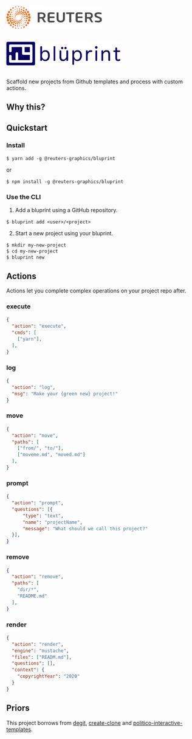 ![Reuters](./badge.svg)

<br />
<img src="logo.svg" width="300" alt="bluprint logo" />
<br /><br />

Scaffold new projects from Github templates and process with custom actions.

## Why this?

## Quickstart

### Install

```
$ yarn add -g @reuters-graphics/bluprint
```
or

```
$ npm install -g @reuters-graphics/bluprint
```

### Use the CLI

1. Add a bluprint using a GitHub repository.

  ```
  $ bluprint add <user>/<project>
  ```

2. Start a new project using your bluprint.

  ```
  $ mkdir my-new-project
  $ cd my-new-project
  $ bluprint new
  ```

## Actions

Actions let you complete complex operations on your project repo after.

### execute

```json
{
  "action": "execute",
  "cmds": [
    ["yarn"],
  ],
}
```

### log

```json
{
  "action": "log",
  "msg": "Make your {green new} project!"
}
```

### move

```json
{
  "action": "move",
  "paths": [
    ["from/", "to/"],
    ["moveme.md", "moved.md"]
  ],
}
```

### prompt

```json
{
  "action": "prompt",
  "questions": [{
      "type": "text",
      "name": "projectName",
      "message": "What should we call this project?"
  }],
}
```

### remove

```json
{
  "action": "remove",
  "paths": [
    "dir/*",
    "README.md"
  ],
}
```

### render

```json
{
  "action": "render",
  "engine": "mustache",
  "files": ["READM.md"],
  "questions": [],
  "context": {
    "copyrightYear": "2020"
  }
}
```


## Priors

This project borrows from [degit](https://github.com/Rich-Harris/degit), [create-clone](https://github.com/rdmurphy/create-clone) and [politico-interactive-templates](https://github.com/The-Politico/politico-interactive-templates).
